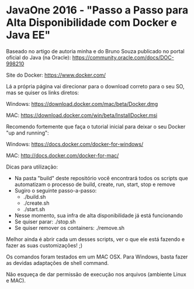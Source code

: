 # JavaOne 2016 - "Passo a Passo para Alta Disponibilidade com Docker e Java EE"

Baseado no artigo de autoria minha e do Bruno Souza publicado no portal oficial do Java (na Oracle):
https://community.oracle.com/docs/DOC-998210

Site do Docker:
https://www.docker.com/

Lá a própria página vai direcionar para o download correto para o seu SO, mas se quiser os links diretos:

Windows:
https://download.docker.com/mac/beta/Docker.dmg

MAC:
https://download.docker.com/win/beta/InstallDocker.msi


Recomendo fortemente que faça o tutorial inicial para deixar o seu Docker "up and running":

Windows:
https://docs.docker.com/docker-for-windows/

MAC:
http://docs.docker.com/docker-for-mac/


Dicas para utilização:

- Na pasta "build" deste repositório você encontrará todos os scripts que automatizam o processo de build, create, run, start, stop e remove
- Sugiro o seguinte passo-a-passo:
  - ./build.sh
  - ./create.sh
  - ./start.sh
- Nesse momento, sua infra de alta disponibilidade já está funcionando
- Se quiser parar: ./stop.sh
- Se quiser remover os containers: ./remove.sh

Melhor ainda é abrir cada um desses scripts, ver o que ele está fazendo e fazer as suas customizações! ;)

Os comandos foram testados em um MAC OSX. Para Windows, basta fazer as devidas adaptações de shell command.

Não esqueça de dar permissão de execução nos arquivos (ambiente Linux e MAC).
